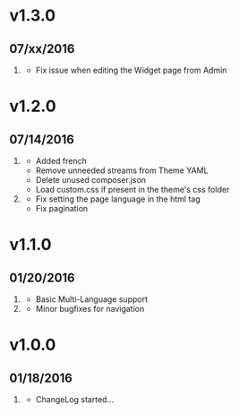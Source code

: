 # v1.3.0
## 07/xx/2016

1. [](#bugfix)
    * Fix issue when editing the Widget page from Admin

# v1.2.0
## 07/14/2016

1. [](#improved)
    * Added french
    * Remove unneeded streams from Theme YAML
    * Delete unused composer.json
    * Load custom.css if present in the theme's css folder
1. [](#bugfix)
    * Fix setting the page language in the html tag
    * Fix pagination

# v1.1.0
## 01/20/2016

1. [](#new)
    * Basic Multi-Language support
2. [](#bugfix)
    * Minor bugfixes for navigation

# v1.0.0
## 01/18/2016

1. [](#new)
    * ChangeLog started...
